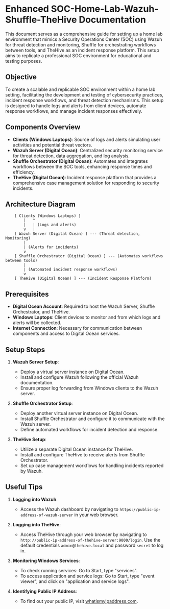 # Enhanced SOC-Home-Lab-Wazuh-Shuffle-TheHive Documentation

This document serves as a comprehensive guide for setting up a home lab environment that mimics a Security Operations Center (SOC) using Wazuh for threat detection and monitoring, Shuffle for orchestrating workflows between tools, and TheHive as an incident response platform. This setup aims to replicate a professional SOC environment for educational and testing purposes.

## Objective

To create a scalable and replicable SOC environment within a home lab setting, facilitating the development and testing of cybersecurity practices, incident response workflows, and threat detection mechanisms. This setup is designed to handle logs and alerts from client devices, automate response workflows, and manage incident responses effectively.

## Components Overview

- **Clients (Windows Laptops)**: Source of logs and alerts simulating user activities and potential threat vectors.
- **Wazuh Server (Digital Ocean)**: Centralized security monitoring service for threat detection, data aggregation, and log analysis.
- **Shuffle Orchestrator (Digital Ocean)**: Automates and integrates workflows between the SOC tools, enhancing response times and efficiency.
- **TheHive (Digital Ocean)**: Incident response platform that provides a comprehensive case management solution for responding to security incidents.

## Architecture Diagram

```
    [ Clients (Windows Laptops) ]
        |   ^
        |   | (Logs and alerts)
        v   |
    [ Wazuh Server (Digital Ocean) ] --- (Threat detection, Monitoring)
        |
        | (Alerts for incidents)
        v
    [ Shuffle Orchestrator (Digital Ocean) ] --- (Automates workflows between tools)
        |
        | (Automated incident response workflows)
        v
    [ TheHive (Digital Ocean) ] --- (Incident Response Platform)
```

## Prerequisites

- **Digital Ocean Account**: Required to host the Wazuh Server, Shuffle Orchestrator, and TheHive.
- **Windows Laptops**: Client devices to monitor and from which logs and alerts will be collected.
- **Internet Connection**: Necessary for communication between components and access to Digital Ocean services.

## Setup Steps

1. **Wazuh Server Setup**:
    - Deploy a virtual server instance on Digital Ocean.
    - Install and configure Wazuh following the official Wazuh documentation.
    - Ensure proper log forwarding from Windows clients to the Wazuh server.

2. **Shuffle Orchestrator Setup**:
    - Deploy another virtual server instance on Digital Ocean.
    - Install Shuffle Orchestrator and configure it to communicate with the Wazuh server.
    - Define automated workflows for incident detection and response.

3. **TheHive Setup**:
    - Utilize a separate Digital Ocean instance for TheHive.
    - Install and configure TheHive to receive alerts from Shuffle Orchestrator.
    - Set up case management workflows for handling incidents reported by Wazuh.

## Useful Tips
1. **Logging into Wazuh**:
    - Access the Wazuh dashboard by navigating to `https://public-ip-address-of-wazuh-server` in your web browser.

2. **Logging into TheHive**:
    - Access TheHive through your web browser by navigating to `http://public-ip-address-of-thehive-server:9000/login`. Use the default credentials `admin@thehive.local` and password `secret` to log in.

3. **Monitoring Windows Services**:
    - To check running services: Go to Start, type "services".
    - To access application and service logs: Go to Start, type "event viewer", and click on "application and service logs".

4. **Identifying Public IP Address**:
    - To find out your public IP, visit [whatismyipaddress.com](https://whatismyipaddress.com).


